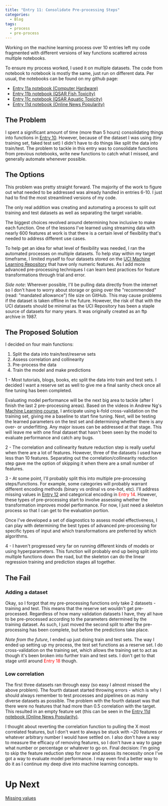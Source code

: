 ```yaml
---
title: "Entry 11: Consolidate Pre-processing Steps"
categories:
  - Blog
tags:
  - process
  - pre-process
---
```


Working on the machine learning process over 10 entries left my code fragmented with different versions of key functions scattered across multiple notebooks.

To ensure my process worked, I used it on multiple datasets. The code from notebook to notebook is mostly the same, just run on different data. Per usual, the notebooks can be found on my github page:
 - [Entry 11a notebook (Computer Hardware)](https://github.com/julielinx/datascience_diaries/blob/master/01_ml_process/11a_nb_consolidate_preprocess.ipynb)
 - [Entry 11b notebook (QSAR Fish Toxicity)](https://github.com/julielinx/datascience_diaries/blob/master/01_ml_process/11b_nb_consolidate_preprocess.ipynb)
 - [Entry 11c notebook (QSAR Aquatic Toxicity)](https://github.com/julielinx/datascience_diaries/blob/master/01_ml_process/11c_nb_consolidate_preprocess.ipynb)
 - [Entry 11d notebook (Online News Popularity)](https://github.com/julielinx/datascience_diaries/blob/master/01_ml_process/11d_nb_consolidate_preprocess.ipynb)

## The Problem

I spent a significant amount of time (more than 5 hours) consolidating things into functions in [Entry 10](https://julielinx.github.io/blog/10_reorder_and_predict/). However, because of the dataset I was using (tiny training set, faked test set) I didn't have to do things like split the data into train/test. The problem to tackle in this entry was to consolidate functions from previous notebooks, write new functions to catch what I missed, and generally automate whenever possible. 

## The Options

This problem was pretty straight forward. The majority of the work to figure out what needed to be addressed was already handled in entries 6-10. I just had to find the most streamlined versions of my code.

The only real addition was creating and automating a process to split out training and test datasets as well as separating the target variable.

The biggest choices revolved around determining how inclusive to make each function. One of the lessons I've learned using streaming data with nearly 600 features at work is that there is a certain level of flexibility that's needed to address different use cases.

To help get an idea for what level of flexibility was needed, I ran the automated processes on multiple datasets. To help stay within my target timeframe, I limited myself to four datasets stored on the [UCI Machine Learning Repository](http://archive.ics.uci.edu/ml/index.php) that have only numeric features. As I add more advanced pre-processing techniques I can learn best practices for feature transformations through trial and error.

*Side note*: Wherever possible, I'll be pulling data directly from the internet so I don't have to worry about storage or going over the "recommended" (read: "mandated allowance") file size on GitHub. This may cause problems if the dataset is taken offline in the future. However, the risk of that with the UCI datasets should be minimal as the UCI Repository has been a staple source of datasets for many years. It was originally created as an ftp archive in 1987.

## The Proposed Solution

I decided on four main functions:

1. Split the data into train/test/reserve sets
2. Assess correlation and collinearity
3. Pre-process the data
4. Train the model and make predictions

1 - Most tutorials, blogs, books, etc split the data into train and test sets. I decided I want a reserve set as well to give me a final sanity check once all fine tuning has been completed.

Evaluating model performance will be the next big area to tackle (after I finish the last 2 pre-processing areas). Based on the videos in Andrew Ng's [Machine Learning course](https://www.coursera.org/learn/machine-learning/), I anticipate using k-fold cross-validation on the training set, giving me a baseline to start fine tuning. Next, will be testing the learned parameters on the test set and determining whether there is any over- or underfitting. Any major issues can be addressed at that stage. This will leave me with one final dataset that hasn't been seen by the model to evaluate performance and catch any bugs.

2 - The correlation and collinearity feature reduction step is really useful when there are a lot of features. However, three of the datasets I used have less than 10 features. Separating out the correlation/collinearity reduction step gave me the option of skipping it when there are a small number of features.

3 - At some point, I'll probably split this into multiple pre-processing steps/functions. For example, some categories will probably warrant different encoding methods (binary vs ordinal vs one-hot, etc). I'll address missing values in [Entry 12](https://julielinx.github.io/blog/12_missing_values) and categorical encoding in <font color='red'>Entry 14</font>. However, these types of pre-processing start to involve assessing whether the transformation improves model performance. For now, I just need a skeleton process so that I can get to the evaluation portion.

Once I've developed a set of diagnostics to assess model effectiveness, I can play with determining the best types of advanced pre-processing for specific types of input and which transformations are preferred by which algorithms.

4 - I haven't progressed very far on running different kinds of models or using hyperparameters. This function will probably end up being split into multiple functions down the road, but the skeleton can do the linear regression training and prediction stages all together.

## The Fail

### Adding a dataset

Okay, so I forgot that my pre-processing functions only take 2 datasets - training and test. This means that the reserve set wouldn't get pre-processed. Regardless of how many validation datasets I have, they all have to be pre-processed according to the parameters determined by the training dataset. As such, I just moved the second split to after the pre-processing has been complete, but before the predictions take place.

*Note from the future*, I ended up just doing train and test sets. The way I ended up setting up my process, the test set functions as a reserve set. I do cross-validation on the training set, which allows the training set to act as though it's been broken into further train and test sets. I don't get to that stage until around <font color='red'>Entry 18</font> though.

### Low correlation

The first three datasets ran through easy (so easy I almost missed the above problem). The fourth dataset started throwing errors - which is why I should always remember to test processes and pipelines on as many diverse datasets as possible. The problem with the fourth dataset was that there were no features that had more than 0.5 correlation with the target. This resulted in an empty feature set (this can be seen in the [Entry 11d notebook (Online News Popularity)](https://github.com/julielinx/datascience_diaries/blob/master/01_ml_process/11d_nb_consolidate_preprocess.ipynb).

I thought about reverting the correlation function to pulling the X most correlated features, but I don't want to always be stuck with ~20 features or whatever arbitrary number I would have settled on. I also don't have a way to measure the efficacy of removing features, so I don't have a way to gage what number or percentage or whatever to go on. Final decision: I'm going to skip the feature reduction step for now and assess its necessity once I've got a way to evaluate model performance. I may even find a better way to do it as I continue my deep dive into machine learning concepts.

# Up Next

[Missing values](https://julielinx.github.io/blog/12_missing_values)